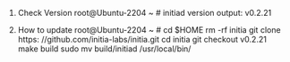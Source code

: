 1. Check Version 
      root@Ubuntu-2204 ~ # initiad version
        output: v0.2.21

2. How to update
      root@Ubuntu-2204 ~ #  cd $HOME
                            rm -rf initia
                            git clone https: //github.com/initia-labs/initia.git
                            cd initia
                            git checkout v0.2.21
                            make build
                            sudo mv build/initiad /usr/local/bin/
